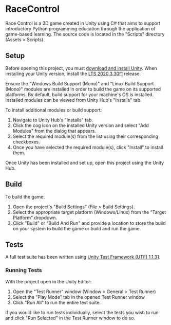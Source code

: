 # RaceControl
Race Control is a 3D game created in Unity using C# that aims to support introductory Python programming education through the application of game-based learning. The source code is located in the "Scripts" directory (Assets > Scripts).

## Setup
Before opening this project, you must [download and install Unity](https://unity.com/download). When installing your Unity version, install the [LTS 2020.3.30f1](https://unity3d.com/unity/qa/lts-releases) release.

Ensure the "Windows Build Support (Mono)" and "Linux Build Support (Mono)" modules are installed in order to build the game on its supported platforms. By default, build support for your machine's OS is installed. Installed modules can be viewed from Unity Hub's "Installs" tab.
  
To install additional modules or build support:
1. Navigate to Unity Hub's "Installs" tab.
2. Click the cog icon on the installed Unity version and select "Add Modules" from the dialog that appears.
3. Select the required module(s) from the list using their corresponding checkboxes.
4. Once you have selected the required module(s), click "Install" to install them.
  
Once Unity has been installed and set up, open this project using the Unity Hub.

## Build
To build the game:
1. Open the project's "Build Settings" (File > Build Settings).
2. Select the appropriate target platform (Windows/Linux) from the "Target Platform" dropdown.
3. Click "Build" or "Build And Run" and provide a location to store the build on your system to build the game or build and run the game.

## Tests
A full test suite has been written using [Unity Test Framework (UTF) 1.1.31](https://docs.unity3d.com/Packages/com.unity.test-framework@1.1/manual/index.html).  

### Running Tests
With the project open in the Unity Editor:
1. Open the "Test Runner" window (Window > General > Test Runner)
2. Select the "Play Mode" tab in the opened Test Runner window
3. Click "Run All" to run the entire test suite.  

If you would like to run tests individually, select the tests you wish to run and click "Run Selected" in the Test Runner window to do so.
